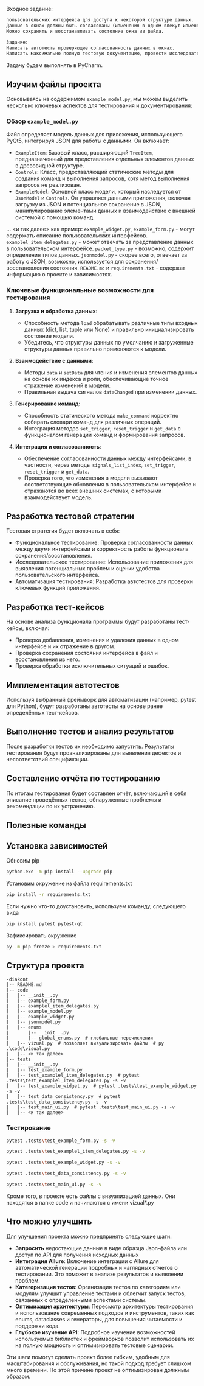Входное задание:
```md
пользовательских интерфейса для доступа к некоторой структуре данных.
Данные в окнах должны быть согласованы (изменения в одном влекут изменения в другом).
Можно сохранять и восстанавливать состояние окна из файла.

Задание:
Написать автотесты проверяющие согласованность данных в окнах.
Написать максимально полную тестовую документацию, провести исследовательское тестирование.
```

Задачу будем выполнять в PyCharm.

## Изучим файлы проекта

Основываясь на содержимом `example_model.py`, мы можем выделить несколько ключевых аспектов для тестирования и документирования:

### Обзор `example_model.py`
Файл определяет модель данных для приложения, использующего PyQt5, интегрируя JSON для работы с данными. Он включает:
- `ExampleItem`: Базовый класс, расширяющий `TreeItem`, предназначенный для представления отдельных элементов данных в древовидной структуре.
- `Controls`: Класс, предоставляющий статические методы для создания команд и выполнения запросов, хотя метод выполнения запросов не реализован.
- `ExampleModel`: Основной класс модели, который наследуется от `JsonModel` и `Controls`. Он управляет данными приложения, включая загрузку из JSON и потенциальное сохранение в JSON, манипулирование элементами данных и взаимодействие с внешней системой с помощью команд.

... <и так далее>
как пример:
   `example_widget.py`, `example_form.py` - могут содержать описание пользовательских интерфейсов.
   `examplel_item_delegates.py` - может отвечать за представление данных в пользовательском интерфейсе.
   `packet_type.py` - возможно, содержит определения типов данных.
   `jsonmodel.py` - скорее всего, отвечает за работу с JSON, возможно, используется для сохранения/восстановления состояния.
   `README.md` и `requirements.txt` - содержат информацию о проекте и зависимостях.



### Ключевые функциональные возможности для тестирования
1. **Загрузка и обработка данных**: 
   - Способность метода `load` обрабатывать различные типы входных данных (dict, list, tuple или None) и правильно инициализировать состояние модели.
   - Убедитесь, что структуры данных по умолчанию и загруженные структуры данных правильно применяются к модели.

2. **Взаимодействие с данными**:
   - Методы `data` и `setData` для чтения и изменения элементов данных на основе их индекса и роли, обеспечивающие точное отражение изменений в модели.
   - Правильная выдача сигналов `dataChanged` при изменении данных.

3. **Генерирование команд**:
   - Способность статического метода `make_command` корректно собирать словари команд для различных операций.
   - Интеграция методов `set_trigger`, `reset_trigger` и `get_data` с функционалом генерации команд и формирования запросов.

4. **Интеграция и согласованность**:
   - Обеспечение согласованности данных между интерфейсами, в частности, через методы `signals_list_index`, `set_trigger`, `reset_trigger` и `get_data`.
   - Проверка того, что изменения в модели вызывают соответствующие обновления в пользовательском интерфейсе и отражаются во всех внешних системах, с которыми взаимодействует модель.

   

## Разработка тестовой стратегии

Тестовая стратегия будет включать в себя:

- Функциональное тестирование: Проверка согласованности данных между двумя интерфейсами и корректность работы функционала сохранения/восстановления.
- Исследовательское тестирование: Использование приложения для выявления потенциальных проблем и оценки удобства пользовательского интерфейса.
- Автоматизация тестирования: Разработка автотестов для проверки ключевых функций приложения.

## Разработка тест-кейсов
На основе анализа функционала программы будут разработаны тест-кейсы, включая:

- Проверка добавления, изменения и удаления данных в одном интерфейсе и их отражение в другом. 
- Проверка сохранения состояния интерфейса в файл и восстановления из него. 
- Проверка обработки исключительных ситуаций и ошибок.

## Имплементация автотестов

Используя выбранный фреймворк для автоматизации (например, pytest для Python), будут разработаны автотесты на основе ранее определённых тест-кейсов.

## Выполнение тестов и анализ результатов

После разработки тестов их необходимо запустить. Результаты тестирования будут проанализированы для выявления дефектов и несоответствий спецификации.

## Составление отчёта по тестированию

По итогам тестирования будет составлен отчёт, включающий в себя описание проведённых тестов, обнаруженные проблемы и рекомендации по их устранению.


## Полезные команды



## Установка зависимостей

Обновим pip
```bash
python.exe -m pip install --upgrade pip
```

Установим окружение из файла requirements.txt
```bash
pip install -r requirements.txt
```

Если нужно что-то доустановить, используем команду, следующего вида
```bash
pip install pytest pytest-qt
```

Зафиксировать окружение
```bash
py -m pip freeze > requirements.txt 
```

## Структура проекта
```
-diakont
|-- README.md
|-- code
|   |-- __init__.py
|   |-- example_form.py
|   |-- examplel_item_delegates.py
|   |-- example_model.py
|   |-- example_widget.py
|   |-- jsonmodel.py
|   |-- enums
|       |-- __init__.py
|       |-- global_enums.py  # глобальные перечисления
|   |-- vizual.py  # позволяет визуализировать файлы  # py .\code\visual.py
|   |-- <и так далее>
|-- tests
|   |-- __init__.py
|   |-- test_example_form.py
|   |-- test_examplel_item_delegates.py  # pytest .tests\test_examplel_item_delegates.py -s -v
|   |-- test_example_widget.py  # pytest .tests\test_example_widget.py -s -v
|   |-- test_data_consistency.py  # pytest .tests\test_data_consistency.py -s -v
|   |-- test_main_ui.py  # pytest .tests\test_main_ui.py -s -v
|   |-- <и так далее>
```

### Тестирование
```bash
pytest .tests\test_example_form.py -s -v
```
```bash
pytest .tests\test_examplel_item_delegates.py -s -v
```

```bash
pytest .tests\test_example_widget.py -s -v
```

```bash
pytest .tests\test_data_consistency.py -s -v
```   

```bash
pytest .tests\test_main_ui.py -s -v
```   
Кроме того, в проекте есть файлы с визуализацией данных. Они находятся в папке code и начинаются с имени vizual*.py

## Что можно улучшить

Для улучшения проекта можно предпринять следующие шаги:

- **Запросить** недостающие данные в виде образца Json-файла или доступ по API для получения исходных данных
- **Интеграция Allure**: Включение интеграции с Allure для автоматической генерации подробных и наглядных отчетов о тестировании. Это поможет в анализе результатов и выявлении проблем.
- **Категоризация тестов**: Организация тестов по категориям или модулям улучшит управление тестами и облегчит запуск тестов, связанных с определенными аспектами системы.
- **Оптимизация архитектуры**: Пересмотр архитектуры тестирования и использование современных подходов и инструментов, таких как enums, dataclasses и генераторы, для повышения читаемости и поддержки кода.
- **Глубокое изучение API**: Подробное изучение возможностей используемых библиотек и фреймворков позволит использовать их на полную мощность и оптимизировать тестовые сценарии.

Эти шаги помогут сделать проект более гибким, удобным для масштабирования и обслуживания, но такой подход требует слишком много
времени. По этой причине проект не оптимизирован должным образом.

